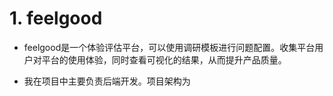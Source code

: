 # 1. feelgood
- feelgood是一个体验评估平台，可以使用调研模板进行问题配置。收集平台用户对平台的使用体验，同时查看可视化的结果，从而提升产品质量。

- 我在项目中主要负责后端开发。项目架构为